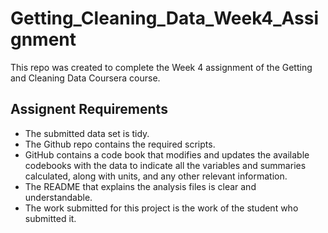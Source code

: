 # Getting_Cleaning_Data_Week4_Assignment

This repo was created to complete the Week 4 assignment of the Getting and Cleaning Data Coursera course.

## Assignent Requirements

* The submitted data set is tidy.
* The Github repo contains the required scripts.
* GitHub contains a code book that modifies and updates the available codebooks with the data to indicate all the variables and summaries calculated, along with units, and     any other relevant information.
* The README that explains the analysis files is clear and understandable.
* The work submitted for this project is the work of the student who submitted it.
